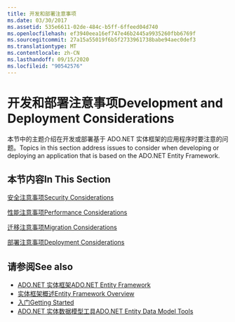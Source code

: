 ```yaml
---
title: 开发和部署注意事项
ms.date: 03/30/2017
ms.assetid: 535e6611-02de-484c-b5ff-6ffeed04d740
ms.openlocfilehash: ef3940eea16ef747e46b2445a9935260fbb6769f
ms.sourcegitcommit: 27a15a55019f6b5f2733961738babe94aec0def3
ms.translationtype: MT
ms.contentlocale: zh-CN
ms.lasthandoff: 09/15/2020
ms.locfileid: "90542576"
---
```

# <a name="development-and-deployment-considerations"></a><span data-ttu-id="fc534-102">开发和部署注意事项</span><span class="sxs-lookup"><span data-stu-id="fc534-102">Development and Deployment Considerations</span></span>
<span data-ttu-id="fc534-103">本节中的主题介绍在开发或部署基于 ADO.NET 实体框架的应用程序时要注意的问题。</span><span class="sxs-lookup"><span data-stu-id="fc534-103">Topics in this section address issues to consider when developing or deploying an application that is based on the ADO.NET Entity Framework.</span></span>  
  
## <a name="in-this-section"></a><span data-ttu-id="fc534-104">本节内容</span><span class="sxs-lookup"><span data-stu-id="fc534-104">In This Section</span></span>  
 [<span data-ttu-id="fc534-105">安全注意事项</span><span class="sxs-lookup"><span data-stu-id="fc534-105">Security Considerations</span></span>](security-considerations.md)  
  
 [<span data-ttu-id="fc534-106">性能注意事项</span><span class="sxs-lookup"><span data-stu-id="fc534-106">Performance Considerations</span></span>](performance-considerations.md)  
  
 [<span data-ttu-id="fc534-107">迁移注意事项</span><span class="sxs-lookup"><span data-stu-id="fc534-107">Migration Considerations</span></span>](migration-considerations.md)  
  
 [<span data-ttu-id="fc534-108">部署注意事项</span><span class="sxs-lookup"><span data-stu-id="fc534-108">Deployment Considerations</span></span>](deployment-considerations.md)  
  
## <a name="see-also"></a><span data-ttu-id="fc534-109">请参阅</span><span class="sxs-lookup"><span data-stu-id="fc534-109">See also</span></span>

- [<span data-ttu-id="fc534-110">ADO.NET 实体框架</span><span class="sxs-lookup"><span data-stu-id="fc534-110">ADO.NET Entity Framework</span></span>](index.md)
- [<span data-ttu-id="fc534-111">实体框架概述</span><span class="sxs-lookup"><span data-stu-id="fc534-111">Entity Framework Overview</span></span>](overview.md)
- [<span data-ttu-id="fc534-112">入门</span><span class="sxs-lookup"><span data-stu-id="fc534-112">Getting Started</span></span>](getting-started.md)
- <span data-ttu-id="fc534-113">[ADO.NET 实体数据模型工具](/previous-versions/dotnet/netframework-4.0/bb399249(v=vs.100))</span><span class="sxs-lookup"><span data-stu-id="fc534-113">[ADO.NET Entity Data Model Tools](/previous-versions/dotnet/netframework-4.0/bb399249(v=vs.100))</span></span>

